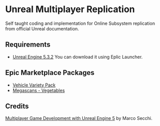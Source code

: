 # Unreal Multiplayer Replication

Self taught coding and implementation for Online Subsystem replication from official Unreal documentation.

## Requirements

- [Unreal Engine 5.3.2](https://forums.unrealengine.com/t/5-3-2-hotfix-released/1370927) You can download it using Eplic Launcher.

## Epic Marketplace Packages

- [Vehicle Variety Pack](https://www.unrealengine.com/marketplace/en-US/product/bbcb90a03f844edbb20c8b89ee16ea32)
- [Megascans - Vegetables](https://www.unrealengine.com/marketplace/en-US/product/8ef1598076964207bd38e14cf950f706)

## Credits

[Multiplayer Game Development with Unreal Engine 5](https://github.com/PacktPublishing/Multiplayer-Game-Development-with-Unreal-Engine-5) by Marco Secchi.
